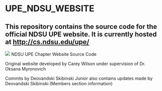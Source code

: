 # UPE_NDSU_WEBSITE
This repository contains the source code for the official NDSU UPE website. It is currently hosted at http://cs.ndsu.edu/upe/
--

![](/UPENDSULogo.png)
NDSU UPE Chapter Website Source Code

Original website developed by Carey Wilson under supervision of Dr. Oksana Myronovich

Commits by Deovandski Skibinski Junior also contains updates made by Deovandski Skibinski (Members section information)

